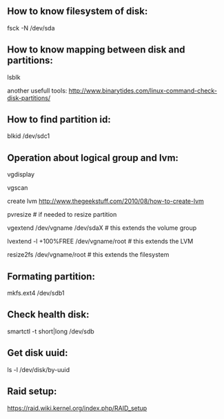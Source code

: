 How to know filesystem of disk:
-------------------------------
fsck -N /dev/sda

How to know mapping between disk and partitions:
------------------------------------------------
lsblk

another usefull tools: http://www.binarytides.com/linux-command-check-disk-partitions/

How to find partition id:
-------------------------

blkid /dev/sdc1


Operation about logical group and lvm:
--------------------------------------
vgdisplay

vgscan

create lvm http://www.thegeekstuff.com/2010/08/how-to-create-lvm

pvresize # if needed to resize partition

vgextend /dev/vgname /dev/sdaX         # this extends the volume group

lvextend -l +100%FREE /dev/vgname/root # this extends the LVM

resize2fs /dev/vgname/root             # this extends the filesystem

Formating partition:
--------------------
mkfs.ext4 /dev/sdb1

Check health disk:
------------------
 smartctl -t short|long /dev/sdb

Get disk uuid:
--------------
ls -l /dev/disk/by-uuid

Raid setup:
-----------

https://raid.wiki.kernel.org/index.php/RAID_setup
